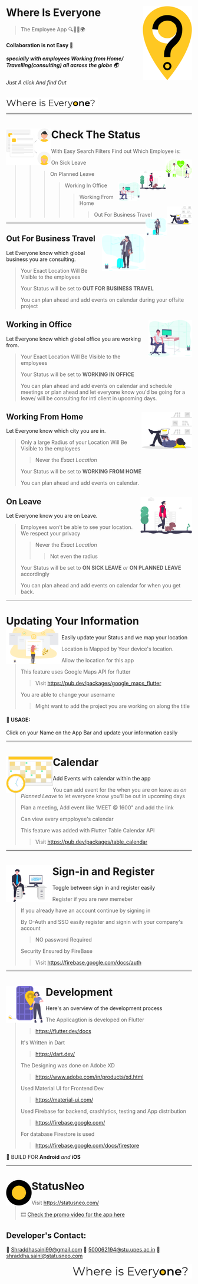 # Where Is Everyone  <img src="https://github.com/Shraddhasaini/Whereisevery1/blob/master/assets/snlogo.png" height="200" align="right"> 
> The Employee App
> :mag::office::calendar::earth_africa:

#### Collaboration is not Easy :busts_in_silhouette:
##### specially with employees Working from Home/ Travelling(consulting) all across the globe :earth_asia:
###### Just A click And find Out 
<img src="https://github.com/Shraddhasaini/Whereisevery1/blob/master/assets/Ologowie.png" height="30" align="center">

 ----------------
# Check The Status <img src="https://github.com/Shraddhasaini/Whereisevery1/blob/master/assets/statuslist.png" height="100" align="left">
>With Easy Search Filters Find out Which Employee is:
>> On Sick Leave <img src="https://github.com/Shraddhasaini/Whereisevery1/blob/master/assets/osl.png" height="50" align="right">
>>> On Planned Leave <img src="https://github.com/Shraddhasaini/Whereisevery1/blob/master/assets/opl.png" height="50" align="right">
>>>> Working In Office <img src="https://github.com/Shraddhasaini/Whereisevery1/blob/master/assets/wio.png" height="50" align="right">
>>>>> Working From Home <img src="https://github.com/Shraddhasaini/Whereisevery1/blob/master/assets/wfh.png" height="50" align="right">
>>>>>> Out For Business Travel <img src="https://github.com/Shraddhasaini/Whereisevery1/blob/master/assets/bt.png" height="50" align="right">
------------
## Out For Business Travel <img src="https://github.com/Shraddhasaini/Whereisevery1/blob/master/assets/bt.png" height="100" align="right">
Let Everyone know which global business you are consulting.
> Your Exact Location Will Be Visible to the employees
>
> Your Status will be set to **OUT FOR BUSINESS TRAVEL**
>
> You can plan ahead and add events on calendar during your offsite project
>
## Working in Office <img src="https://github.com/Shraddhasaini/Whereisevery1/blob/master/assets/wio.png" height="100" align="right">
Let Everyone know which global office you are working from.
> Your Exact Location Will Be Visible to the employees
>
> Your Status will be set to **WORKING IN OFFICE**
>
> You can plan ahead and add events on calendar and schedule meetings or plan ahead and let everyone know you'd be going for a leave/ will be consulting for intl client in upcoming days.
>
## Working From Home <img src="https://github.com/Shraddhasaini/Whereisevery1/blob/master/assets/wfh.png" height="100" align="right">
Let Everyone know which city you are in.
> Only a large Radius of your Location Will Be Visible to the employees
>> Never the _Exact Location_
>
> Your Status will be set to **WORKING FROM HOME**
>
> You can plan ahead and add events on calendar.
>
## On Leave <img src="https://github.com/Shraddhasaini/Whereisevery1/blob/master/assets/opl.png" height="100" align="right">
Let Everyone know you are on Leave.
> Employees won't be able to see your location. We respect your privacy
>> Never the _Exact Location_ 
>>> Not even the radius
>
> Your Status will be set to **ON SICK LEAVE** _or_ **ON PLANNED LEAVE** accordingly
>
> You can plan ahead and add events on calendar for when you get back.
>

--------------------
# Updating Your Information <img src="https://github.com/Shraddhasaini/Whereisevery1/blob/master/assets/onboard.png" height="100" align="left">
Easily update your Status and we map your location
> Location is Mapped by Your device's location.
>> Allow the location for this app
>
> This feature uses Google Maps API for flutter
>> Visit <https://pub.dev/packages/google_maps_flutter>
>
> You are able to change your username 
>
>> Might want to add the project you are working on along the title

#### :bust_in_silhouette: USAGE:
Click on your Name on the App Bar and update your information easily

---------------------
# Calendar <img src="https://github.com/Shraddhasaini/Whereisevery1/blob/master/assets/usercal.png" height="100" align="left">
Add Events with calendar within the app
> You can add event for the when you are on leave as _on Planned Leave_ to let everyone know you'll be out in upcoming days
>
> Plan a meeting, Add event like 'MEET @ 1600" and add the link
>
> Can view every empployee's calendar
>
> This feature was added with Flutter Table Calendar API
>> Visit https://pub.dev/packages/table_calendar

-------------------
# Sign-in and Register <img src="https://github.com/Shraddhasaini/Whereisevery1/blob/master/assets/registerboy.png" height="100" align="left">
Toggle between sign in and register easily
> Register if you are new memeber
>
> If you already have an account continue by signing in
>
> By O-Auth and SSO easily register and signin with your company's account
>> NO password Required
>
> Security Ensured by FireBase
>> Visit https://firebase.google.com/docs/auth

----------------
# Development  <img src="https://github.com/Shraddhasaini/Whereisevery1/blob/master/assets/loc.png" height="100" align="left">
Here's an overview of the development process
> The Applicagtion is developed on Flutter
>> https://flutter.dev/docs
>
> It's Written in Dart
>> https://dart.dev/
>
> The Designing was done on Adobe XD
>> https://www.adobe.com/in/products/xd.html
>
> Used Material UI for Frontend Dev
>> https://material-ui.com/
>
> Used Firebase for backend, crashlytics, testing and App distribution
>>https://firebase.google.com/
>
>For database Firestore is used
>>https://firebase.google.com/docs/firestore
>
:iphone: BUILD FOR **Android** _and_ **iOS**

---------------------------
# StatusNeo <img src="https://github.com/Shraddhasaini/Whereisevery1/blob/master/assets/iconlogo.png" height="69" align="left">
> Visit https://statusneo.com/
>
> :film_strip: [Check the promo video for the app here](https://www.linkedin.com/posts/shraddha-saini-605355166_where-is-everyone-enterprise-app-for-consulting-activity-6681111522149769216-G5Md/)

## Developer's Contact:
:e-mail:  Shraddhasaini99@gmail.com
:email:  500062194@stu.upes.ac.in
:incoming_envelope:  shraddha.saini@statusneo.com


<img src="https://github.com/Shraddhasaini/Whereisevery1/blob/master/assets/Ologowie.png" height="39" align="right">
